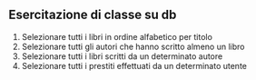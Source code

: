 ## Esercitazione di classe su db

1. Selezionare tutti i libri in ordine alfabetico per titolo
2. Selezionare tutti gli autori che hanno scritto almeno un libro
3. Selezionare tutti i libri scritti da un determinato autore
4. Selezionare tutti i prestiti effettuati da un determinato utente
